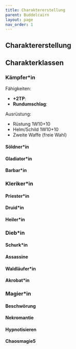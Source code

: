 ```yaml
---
title: Charaktererstellung
parent: Buddelcairn
layout: page
nav_order: 1
---
```

## Charaktererstellung

## Charakterklassen
### Kämpfer*in
Fähigkeiten: 
- **+2TP**: 
- **Rundumschlag**: 

Ausrüstung: 
- Rüstung 1W10+10
- Helm/Schild 1W10+10
- Zweite Waffe (freie Wahl)

#### Söldner*in
#### Gladiator*in
#### Barbar*in
### Kleriker*in
#### Priester*in
#### Druid*in
#### Heiler*in
### Dieb*in
#### Schurk*in
#### Assassine
#### Waldläufer*in
#### Akrobat*in
### Magier*in
#### Beschwörung
#### Nekromantie
#### Hypnotisieren
#### Chaosmagie5